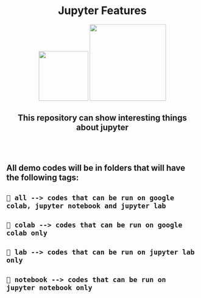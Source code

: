 <h1 align="center">Jupyter Features</h1>
<p align="center">
    <img src="https://upload.wikimedia.org/wikipedia/commons/thumb/3/38/Jupyter_logo.svg/1200px-Jupyter_logo.svg.png" width="130px">
    <img src="https://miro.medium.com/max/256/0*ffbATxpDRokOBXzE.png" width="200px">
</p>

<h2 align="center">
    This repository can show interesting things about jupyter
</h2>
<br><br>
<h2 align="left">
    All demo codes will be in folders that will have the following tags:
</h2>

<h2 align="left">

    📁 all --> codes that can be run on google colab, jupyter notebook and jupyter lab

<h2>
    
<h2 align="left">

    📁 colab --> codes that can be run on google colab only

</h2>

<h2 align="left">

    📁 lab --> codes that can be run on jupyter lab only

</h2>

<h2 align="left">

    📁 notebook --> codes that can be run on jupyter notebook only

</h2>
